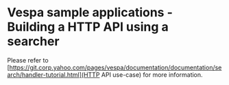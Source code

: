 # Vespa sample applications - Building a HTTP API using a searcher

Please refer to
[https://git.corp.yahoo.com/pages/vespa/documentation/documentation/search/handler-tutorial.html](HTTP API use-case)
for more information.


